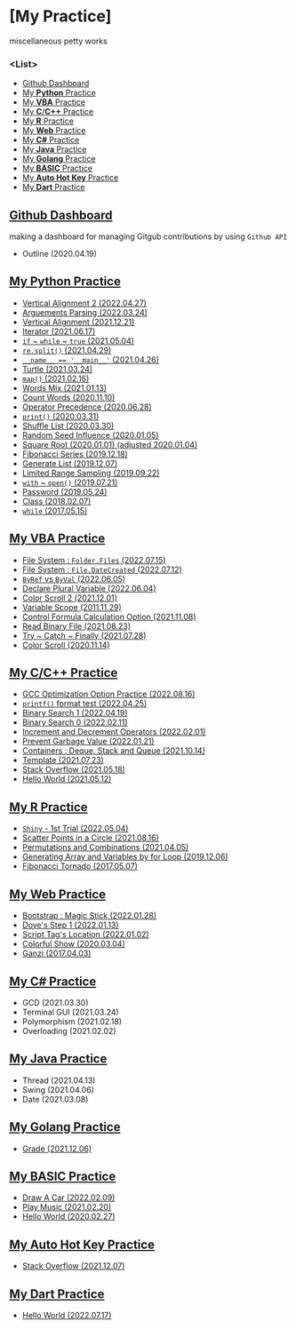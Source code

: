 # [My Practice]

miscellaneous petty works


### \<List>

- [Github Dashboard](#github-dashboard)
- [My **Python** Practice](#my-python-practice)
- [My **VBA** Practice](#my-vba-practice)
- [My **C**/**C++** Practice](#my-cc-practice)
- [My **R** Practice](#my-r-practice)
- [My **Web** Practice](#my-web-practice)
- [My **C#** Practice](#my-c-practice)
- [My **Java** Practice](#my-java-practice)
- [My **Golang** Practice](#my-golang-practice)
- [My **BASIC** Practice](#my-basic-practice)
- [My **Auto Hot Key** Practice](#my-auto-hot-key-practice)
- [My **Dart** Practice](#my-dart-practice)


## [Github Dashboard](/GithubDashboard#my-python-practice---github-dashboard)

making a dashboard for managing Gitgub contributions by using `Github API`

- Outline (2020.04.19)


## [My Python Practice](/Python#my-python-practice)

- [Vertical Alignment 2 (2022.04.27)](/Python#vertical-alignment-2-20220427)
- [Arguements Parsing (2022.03.24)](/Python#arguements-parsing-20220324)
- [Vertical Alignment (2021.12.21)](/Python#vertical-alignment-20211221)
- [Iterator (2021.06.17)](/Python#iterator-20210617)
- [`if` ~ `while` ~ `true` (2021.05.04)](/Python#if--while--true-20210504)
- [`re.split()` (2021.04.29)](/Python#resplit-20210429)
- [`__name__ == '__main__'` (2021.04.26)](/Python#__name__--__main__-20210426)
- [Turtle (2021.03.24)](/Python#turtle-20210324)
- [`map()` (2021.02.16)](/Python#map-20210216)
- [Words Mix (2021.01.13)](/Python#words-mix-20210113)
- [Count Words (2020.11.10)](/Python#count-words-20201110)
- [Operator Precedence (2020.06.28)](/Python#operator-precedence-20200628)
- [`print()` (2020.03.31)](/Python#print-20200331)
- [Shuffle List (2020.03.30)](/Python#shuffle-list-20200330)
- [Random Seed Influence (2020.01.05)](/Python#random-seed-influence-20200105)
- [Square Root (2020.01.01) (adjusted 2020.01.04)](/Python#square-root-20200101)
- [Fibonacci Series (2019.12.18)](/Python#fibonacci-series-20191218)
- [Generate List (2019.12.07)](/Python#generate-list-20191207)
- [Limited Range Sampling (2019.09.22)](/Python#limited-range-sampling-20190922)
- [`with` ~ `open()` (2019.07.21)](/Python#with--open-20190721)
- [Password (2019.05.24)](/Python#password-20190524)
- [Class (2018.02.07)](/Python#class-20180207)
- [`while` (2017.05.15)](/Python#while-20170515)


## [My VBA Practice](/VBA#my-vba-practice)

- [File System : `Folder.Files` (2022.07.15)](/VBA##folder-object--files-property-20220715)
- [File System : `File.DateCreated` (2022.07.12)](/VBA##file-object--datecreated-property-20220712)
- [`ByRef` vs `ByVal` (2022.06.05)](/VBA#byref-vs-byval-20220605)
- [Declare Plural Variable (2022.06.04)](/VBA#declare-plural-variable-20220604)
- [Color Scroll 2 (2021.12.01)](/VBA#color-scroll-2-20211201)
- [Variable Scope (2011.11.29)](/VBA#variable-scope-20111129)
- [Control Formula Calculation Option (2021.11.08)](/VBA#control-formula-calculation-option-20211108)
- [Read Binary File (2021.08.23)](/VBA#read-binary-file-20210823)
- [Try ~ Catch ~ Finally (2021.07.28)](/VBA#try-catch-finally-20210728)
- [Color Scroll (2020.11.14)](/VBA#color-scroll-20201114)


## [My C/C++ Practice](/C%26Cpp#my-cc-practice)

- [GCC Optimization Option Practice (2022.08.16)](/C%26Cpp#gcc-optimization-option-practice-20220816)
- [`printf()` format test (2022.04.25)](/C%26Cpp#printf-format-test-20220425)
- [Binary Search 1 (2022.04.19)](/C&Cpp#binary-search-1-20220419)
- [Binary Search 0 (2022.02.11)](/C&Cpp#binary-search-0-20220211)
- [Increment and Decrement Operators (2022.02.01)](/C&Cpp#increment-and-decrement-operators-20220201)
- [Prevent Garbage Value (2022.01.21)](/C&Cpp#prevent-garbage-value-20220121)
- [Containers : Deque, Stack and Queue (2021.10.14)](/C&Cpp#containers--deque-stack-and-queue-20211014)
- [Template (2021.07.23)](/C&Cpp#template-20210723)
- [Stack Overflow (2021.05.18)](/C&Cpp#stack-overflow-20210518)
- [Hello World (2021.05.12)](/C&Cpp#hello-world-20210512)


## [My R Practice](/R#my-r-practice)

- [`Shiny` - 1st Trial (2022.05.04)](/R#shiny---1st-trial-20220504)
- [Scatter Points in a Circle (2021.08.16)](/R#scatter-points-in-a-circle-20210816)
- [Permutations and Combinations (2021.04.05)](/R#permutations-and-combinations-20210405)
- [Generating Array and Variables by for Loop (2019.12.06)](/R#generating-array-and-variables-by-for-loop-20191206)
- [Fibonacci Tornado (2017.05.07)](/R#fibonacci-tornado-20170507)


## [My Web Practice](/Web#my-web-practice)

- [Bootstrap : Magic Stick (2022.01.28)](/Web#bootstrap--magic-stick-20220128)
- [Dove's Step 1 (2022.01.13)](/Web#doves-step-1-20220113)
- [Script Tag's Location (2022.01.02)](/Web#script-tags-location-20220102)
- [Colorful Show (2020.03.04)](/Web#colorful-show-20200304)
- [Ganzi (2017.04.03)](/Web#ganzi-20170403)


## [My C# Practice](/CSharp#my-c-practice)

- GCD (2021.03.30)
- Terminal GUI (2021.03.24)
- Polymorphism (2021.02.18)
- Overloading (2021.02.02)


## [My Java Practice](/Java#my-java-practice)

- Thread (2021.04.13)
- Swing (2021.04.06)
- Date (2021.03.08)


## [My Golang Practice](/Golang#my-golang-practice)

- [Grade (2021.12.06)](/Golang#grade-20211206)


## [My BASIC Practice](/BASIC#my-qbasic-practice)

- [Draw A Car (2022.02.09)](/BASIC#draw-a-car-20220209)
- [Play Music (2021.02.20)](/BASIC#play-music-20210220)
- [Hello World (2020.02.27)](/BASIC#hello-world-20200227)


## [My Auto Hot Key Practice](/AutoHotKey#my-auto-hot-key-practice)

- [Stack Overflow (2021.12.07)](/AutoHotKey#stack-overflow-20211207)


## [My Dart Practice](/Dart#my-dart-practice)

- [Hello World (2022.07.17)](/Dart#hello-world-20220717)